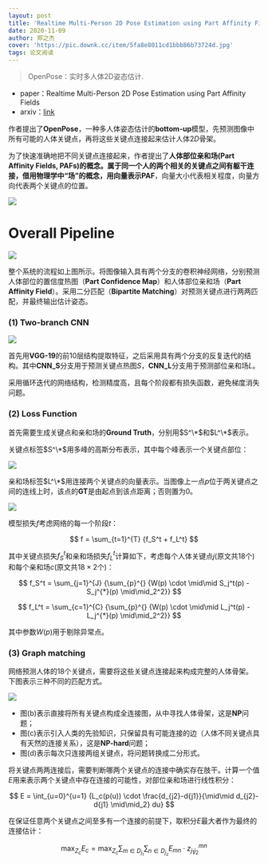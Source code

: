 ```yaml
---
layout: post
title: 'Realtime Multi-Person 2D Pose Estimation using Part Affinity Fields'
date: 2020-11-09
author: 郑之杰
cover: 'https://pic.downk.cc/item/5fa8e8011cd1bbb86b73724d.jpg'
tags: 论文阅读
---
```


> OpenPose：实时多人体2D姿态估计.

- paper：Realtime Multi-Person 2D Pose Estimation using Part Affinity Fields
- arxiv：[link](https://arxiv.org/abs/1611.08050)

作者提出了**OpenPose**，一种多人体姿态估计的**bottom-up**模型，先预测图像中所有可能的人体关键点，再将这些关键点连接起来估计人体$2D$骨架。

为了快速准确地把不同关键点连接起来，作者提出了**人体部位亲和场(Part Affinity Fields, PAFs)**的概念。属于同一个人的两个相关的关键点之间有躯干连接，借用物理学中“场”的概念，用向量表示**PAF**，向量大小代表相关程度，向量方向代表两个关键点的位置。

![](https://pic.downk.cc/item/5fa8e8bd1cd1bbb86b73a104.jpg)

# Overall Pipeline

![](https://pic.downk.cc/item/5fa8f4071cd1bbb86b76404a.jpg)

整个系统的流程如上图所示。将图像输入具有两个分支的卷积神经网络，分别预测人体部位的置信度热图（**Part Confidence Map**）和人体部位亲和场（**Part Affinity Field**）。采用二分匹配（**Bipartite Matching**）对预测关键点进行两两匹配，并最终输出估计姿态。

### (1) Two-branch CNN

![](https://pic.downk.cc/item/5fa8f68d1cd1bbb86b76d9fe.jpg)

首先用**VGG-19**的前$10$层结构提取特征，之后采用具有两个分支的反复迭代的结构。其中**CNN_S**分支用于预测关键点热图$S$，**CNN_L**分支用于预测部位亲和场$L$。

采用循环迭代的网络结构，检测精度高，且每个阶段都有损失函数，避免梯度消失问题。

### (2) Loss Function
首先需要生成关键点和亲和场的**Ground Truth**，分别用$S^\*$和$L^\*$表示。

关键点标签$S^\*$用多峰的高斯分布表示，其中每个峰表示一个关键点部位：

![](https://pic.downk.cc/item/5fa8fa711cd1bbb86b77b323.jpg)

亲和场标签$L^\*$用连接两个关键点的向量表示。当图像上一点$p$位于两关键点之间的连线上时，该点的**GT**是由起点到该点距离；否则置为$0$。

![](https://pic.downk.cc/item/5fa8fc431cd1bbb86b781685.jpg)

模型损失$f$考虑网络的每一个阶段$t$：

$$ f = \sum_{t=1}^{T} {f_S^t + f_L^t} $$

其中关键点损失$f_S^t$和亲和场损失$f_L^t$计算如下，考虑每个人体关键点$j$(原文共$18$个)和每个亲和场$c$(原文共$18 \times 2$个)：

$$ f_S^t = \sum_{j=1}^{J} {\sum_{p}^{} {W(p) \cdot \mid\mid S_j^t(p) - S_j^{*}(p) \mid\mid_2^2}} $$

$$ f_L^t = \sum_{c=1}^{C} {\sum_{p}^{} {W(p) \cdot \mid\mid L_j^t(p) - L_j^{*}(p) \mid\mid_2^2}} $$

其中参数$W(p)$用于剔除异常点。

### (3) Graph matching
网络预测人体的$18$个关键点，需要将这些关键点连接起来构成完整的人体骨架。下图表示三种不同的匹配方式。

![](https://pic.downk.cc/item/5fa900791cd1bbb86b79052f.jpg)

- 图(b)表示直接将所有关键点构成全连接图，从中寻找人体骨架，这是**NP**问题；
- 图(c)表示引入人类的先验知识，只保留具有可能连接的边（人体不同关键点具有天然的连接关系），这是**NP-hard**问题；
- 图(d)表示每次只连接两组关键点，将问题转换成二分形式。

将关键点两两连接后，需要判断哪两个关键点的连接中确实存在肢干。计算一个值$E$用来表示两个关键点中存在连接的可能性，对部位亲和场进行线性积分：

$$ E = \int_{u=0}^{u=1} {L_c(p(u)) \cdot \frac{d_{j2}-d{j1}}{\mid\mid d_{j2}-d{j1} \mid\mid_2} du} $$

在保证任意两个关键点之间至多有一个连接的前提下，取积分$E$最大者作为最终的连接估计：

$$ \mathop{\max}_{Z_c} E_c = \mathop{\max}_{Z_c} \sum_{m \in D_{j_1}} \sum_{n \in D_{j_2}} E_{mn} \cdot z_{j_1j_2}^{mn} $$

